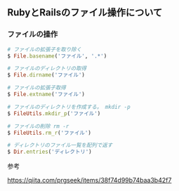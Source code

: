## RubyとRailsのファイル操作について

### ファイルの操作
```ruby
# ファイルの拡張子を取り除く
$ File.basename('ファイル', '.*')

# ファイルのディレクトリの取得
$ File.dirname('ファイル')

# ファイルの拡張子取得
$ File.extname('ファイル')

# ファイルのディレクトリを作成する。 mkdir -p
$ FileUtils.mkdir_p('ファイル')

# ファイルの削除 rm -r
$ FileUtils.rm_r('ファイル')

# ディレクトリのファイル一覧を配列で返す
$ Dir.entries('ディレクトリ')

```
参考

https://qiita.com/prgseek/items/38f74d99b74baa3b42f7
